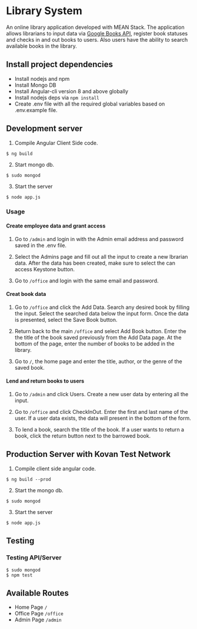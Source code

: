 # Library System

An online library application developed with MEAN Stack. The application allows librarians to input data via [Google Books API](https://developers.google.com/books/docs/overview), register book statuses and checks in and out books to users. Also users have the ability to search available books in the library.

## Install project dependencies

- Install nodejs and npm
- Install Mongo DB
- Install Angular-cli version 8 and above globally
- Install nodejs deps via `npm install`
- Create .env file with all the required global variables based on .env.example file.

## Development server

1. Compile Angular Client Side code.

```
$ ng build
```

2. Start mongo db.

```
$ sudo mongod
```

3. Start the server

```
$ node app.js
```

### Usage

#### Create employee data and grant access
1. Go to `/admin` and login in with the Admin email address and password saved in the .env file.

2. Select the Admins page and fill out all the input to create a new lbrarian data. After the data has been created, make sure to select the can access Keystone button.

3. Go to `/office` and login with the same email and password.

#### Creat book data

1. Go to `/office` and click the Add Data. Search any desired book by filling the input. Select the searched data below the input form. Once the data is presented, select the Save Book button.

2. Return back to the main `/office` and select Add Book button. Enter the the title of the book saved previously from the Add Data page. At the bottom of the page, enter the number of books to be added in the library.

3. Go to `/`, the home page and enter the title, author, or the genre of the saved book.

#### Lend and return books to users

1. Go to `/admin` and click Users. Create a new user data by entering all the input.

2. Go to `/office` and click CheckInOut. Enter the first and last name of the user. If a user data exists, the data will present in the bottom of the form.

3. To lend a book, search the title of the book. If a user wants to return a book, click the return button next to the barrowed book.

## Production Server with Kovan Test Network

1. Compile client side angular code.

```
$ ng build --prod
```

2. Start the mongo db.

```
$ sudo mongod
```

3. Start the server

```
$ node app.js
```

## Testing

### Testing API/Server

```
$ sudo mongod
$ npm test
```

## Available Routes

- Home Page `/`
- Office Page `/office`
- Admin Page `/admin`
